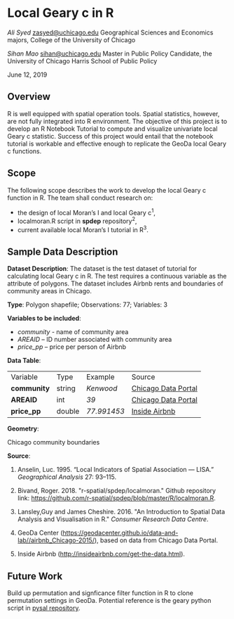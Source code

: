 # Local Geary c in R

*Ali Syed* zasyed@uchicago.edu Geographical Sciences and Economics majors, College of the University of Chicago

*Sihan Mao* sihan@uchicago.edu Master in Public Policy Candidate, the University of Chicago Harris School of Public Policy

June 12, 2019

## Overview

R is well equipped with spatial operation tools. Spatial statistics, however, are not fully integrated into R environment. The objective of this project is to develop an R Notebook Tutorial to compute and visualize univariate local Geary c statistic. Success of this project would entail that the notebook tutorial is workable and effective enough to replicate the GeoDa local Geary c functions.

## Scope

The following scope describes the work to develop the local Geary c function in R. The team shall conduct research on: 

- the design of local Moran’s I and local Geary c<sup>1</sup>,
- localmoran.R script in **spdep** repository<sup>2</sup>,
- current available local Moran’s I tutorial in R<sup>3</sup>.


## Sample Data Description

**Dataset Description**: The dataset is the test dataset of tutorial for calculating local Geary c in R. The test requires a continuous variable as the attribute of polygons. The dataset includes Airbnb rents and boundaries of community areas in Chicago.

**Type**: Polygon shapefile; Observations: 77; Variables: 3 

**Variables to be included**: 

- *community* - name of community area 
- *AREAID* – ID number associated with community area 
- *price_pp* – price per person of Airbnb

**Data Table**:

<table>
  <tr>
    <td>Variable</td>
    <td>Type</td>
    <td>Example</td>
    <td>Source</td>
  </tr>
  <tr>
    <td><b>community<b></td>
    <td>string</td>
    <td><i>Kenwood<i></td>
    <td><a href="https://geodacenter.github.io/data-and-lab//airbnb_Chicago-2015">Chicago Data Portal</a></td>
  </tr>
  <tr>
    <td><b>AREAID<b></td>
    <td>int</td>
    <td><i>39<i></td>
    <td><a href="https://geodacenter.github.io/data-and-lab//airbnb_Chicago-2015">Chicago Data Portal</a></td>
  </tr>
      <tr>
    <td><b>price_pp<b></td>
    <td>double</td>
    <td><i>77.991453<i></td>
    <td><a href="http://insideairbnb.com/get-the-data.html">Inside Airbnb</a></td>
  </tr>
</table>

**Geometry**:

Chicago community boundaries

**Source**: 

1. Anselin, Luc. 1995. “Local Indicators of Spatial Association — LISA.” *Geographical Analysis* 27: 93–115. 

2. Bivand, Roger. 2018. "r-spatial/spdep/localmoran." Github repository link: https://github.com/r-spatial/spdep/blob/master/R/localmoran.R.

3. Lansley,Guy and James Cheshire. 2016. "An Introduction to Spatial Data Analysis and Visualisation in R." *Consumer Research Data Centre*. 

4. GeoDa Center (https://geodacenter.github.io/data-and-lab//airbnb_Chicago-2015/), based on data from Chicago Data Portal. 

5. Inside Airbnb (http://insideairbnb.com/get-the-data.html).


## Future Work

Build up permutation and signficance filter function in R to clone permutation settings in GeoDa. Potential reference is the geary python script in <a href="https://github.com/pysal/pysal/blob/master/pysal/explore/esda/geary.py">pysal repository</a>.
